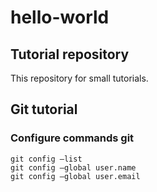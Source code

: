 # hello-world
## Tutorial repository
This repository for small tutorials.

## Git tutorial
### Configure commands git
```
git config —list
git config —global user.name
git config —global user.email
```
